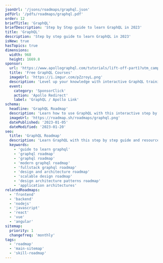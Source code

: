 ```yaml
---
jsonUrl: '/jsons/roadmaps/graphql.json'
pdfUrl: '/pdfs/roadmaps/graphql.pdf'
order: 12
briefTitle: 'GraphQL'
briefDescription: 'Step by Step guide to learn GraphQL in 2023'
title: 'GraphQL'
description: 'Step by step guide to learn GraphQL in 2023'
isNew: true
hasTopics: true
dimensions:
  width: 968
  height: 1669.8
sponsor:
  url: 'https://www.apollographql.com/tutorials/lift-off-part1?utm_campaign=2023-05-01_odyssey-lift-off-graphql&utm_medium=display&utm_source=roadmap'
  title: 'Free GraphQL Courses'
  imageUrl: 'https://i.imgur.com/pZzroyL.png'
  description: 'Level up your knowledge with interactive GraphQL trainings and earn a Graph Developer certification.'
  event:
    category: 'SponsorClick'
    action: 'Apollo Redirect'
    label: 'GraphQL / Apollo Link'
schema:
  headline: 'GraphQL Roadmap'
  description: 'Learn how to use GraphQL with this interactive step by step guide in 2023. We also have resources and short descriptions attached to the roadmap items so you can get everything you want to learn in one place.'
  imageUrl: 'https://roadmap.sh/roadmaps/graphql.png'
  datePublished: '2023-01-05'
  dateModified: '2023-01-20'
seo:
  title: 'GraphQL Roadmap'
  description: 'Learn GraphQL with this step by step guide and resources.'
  keywords:
    - 'guide to learn graphql'
    - 'graphql roadmap'
    - 'graphql roadmap'
    - 'modern graphql roadmap'
    - 'fullstack graphql roadmap'
    - 'design and architecture roadmap'
    - 'scalable design roadmap'
    - 'design architecture patterns roadmap'
    - 'application architectures'
relatedRoadmaps:
  - 'frontend'
  - 'backend'
  - 'nodejs'
  - 'javascript'
  - 'react'
  - 'vue'
  - 'angular'
sitemap:
  priority: 1
  changefreq: 'monthly'
tags:
  - 'roadmap'
  - 'main-sitemap'
  - 'skill-roadmap'
---
```


